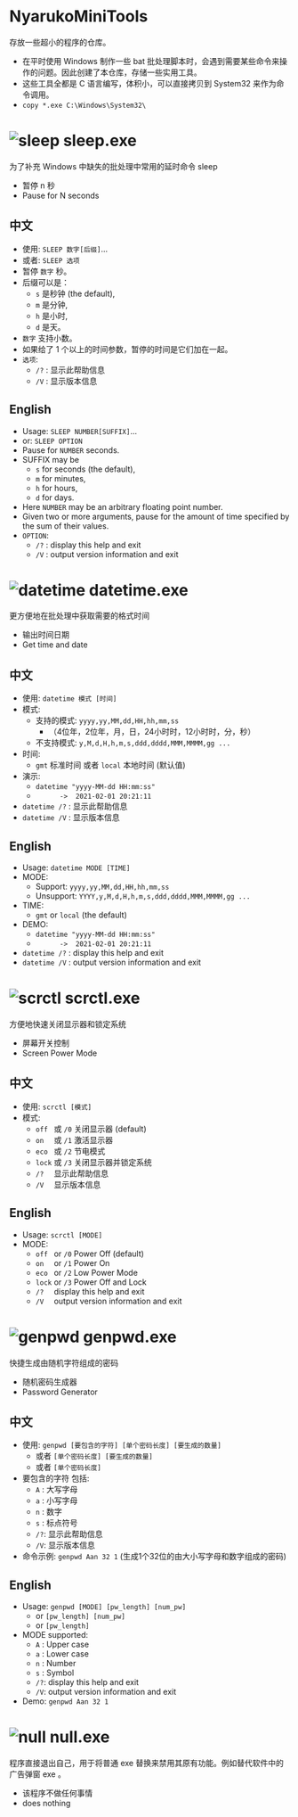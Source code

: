 # NyarukoMiniTools
存放一些超小的程序的仓库。

- 在平时使用 Windows 制作一些 bat 批处理脚本时，会遇到需要某些命令来操作的问题。因此创建了本仓库，存储一些实用工具。
- 这些工具全都是 C 语言编写，体积小，可以直接拷贝到 System32 来作为命令调用。
- `copy *.exe C:\Windows\System32\`

# ![sleep](sleep/icon1.ico) sleep.exe
为了补充 Windows 中缺失的批处理中常用的延时命令 sleep

- 暂停 n 秒
- Pause for N seconds

## 中文
- 使用: `SLEEP 数字[后缀]`...
- 或者: `SLEEP 选项`
- 暂停 `数字` 秒。
- 后缀可以是：
    - `s` 是秒钟 (the default),
    - `m` 是分钟,
    - `h` 是小时,
    - `d` 是天。
- `数字` 支持小数。
- 如果给了 1 个以上的时间参数，暂停的时间是它们加在一起。
- `选项`:
    - `/?` : 显示此帮助信息
    - `/V` : 显示版本信息

## English
- Usage: `SLEEP NUMBER[SUFFIX]`...
- or: `SLEEP OPTION`
- Pause for `NUMBER` seconds.
- SUFFIX may be
    - `s` for seconds (the default),
    - `m` for minutes,
    - `h` for hours,
    - `d` for days.
- Here `NUMBER` may be an arbitrary floating point number.
- Given two or more arguments, pause for the amount of time specified by the sum of their values.
- `OPTION`:
    - `/?` : display this help and exit
    - `/V` : output version information and exit

# ![datetime](datetime/icon1.ico) datetime.exe
更方便地在批处理中获取需要的格式时间

- 输出时间日期
- Get time and date

## 中文
- 使用: `datetime 模式 [时间]`
- 模式:
    - 支持的模式: `yyyy,yy,MM,dd,HH,hh,mm,ss`
        - （4位年，2位年，月，日，24小时时，12小时时，分，秒）
    - 不支持模式: `y,M,d,H,h,m,s,ddd,dddd,MMM,MMMM,gg ...`
- 时间:
    - `gmt` 标准时间 或者 `local` 本地时间 (默认值)
- 演示:
    - `datetime "yyyy-MM-dd HH:mm:ss"`
    - `      ->  2021-02-01 20:21:11`
- `datetime /?` : 显示此帮助信息
- `datetime /V` : 显示版本信息

## English
- Usage: `datetime MODE [TIME]`
- MODE:
    - Support:   `yyyy,yy,MM,dd,HH,hh,mm,ss`
    - Unsupport: `YYYY,y,M,d,H,h,m,s,ddd,dddd,MMM,MMMM,gg ...`
- TIME:
    - `gmt` or `local` (the default)
- DEMO:
    - `datetime "yyyy-MM-dd HH:mm:ss"`
    - `      ->  2021-02-01 20:21:11`
- `datetime /?` : display this help and exit
- `datetime /V` : output version information and exit

# ![scrctl](scrctl/icon1.ico) scrctl.exe
方便地快速关闭显示器和锁定系统

- 屏幕开关控制
- Screen Power Mode

## 中文
- 使用: `scrctl [模式]`
- 模式:
    - `off ` 或 `/0` 关闭显示器 (default)
    - `on  ` 或 `/1` 激活显示器
    - `eco ` 或 `/2` 节电模式
    - `lock` 或 `/3` 关闭显示器并锁定系统
    - `/?  ` 显示此帮助信息
    - `/V  ` 显示版本信息

## English
- Usage: `scrctl [MODE]`
- MODE:
    - `off ` or `/0` Power Off (default)
    - `on  ` or `/1` Power On
    - `eco ` or `/2` Low Power Mode
    - `lock` or `/3` Power Off and Lock
    - `/?  ` display this help and exit
    - `/V  ` output version information and exit

# ![genpwd](genpwd/icon1.ico) genpwd.exe
快捷生成由随机字符组成的密码

- 随机密码生成器
- Password Generator

## 中文
- 使用:   `genpwd [要包含的字符] [单个密码长度] [要生成的数量]`
   - 或者 `[单个密码长度] [要生成的数量]`
   - 或者 `[单个密码长度]`
- 要包含的字符 包括:
   - `A` : 大写字母
   - `a` : 小写字母
   - `n` : 数字
   - `s` : 标点符号  
   - `/?`: 显示此帮助信息
   - `/V`: 显示版本信息
- 命令示例: `genpwd Aan 32 1` (生成1个32位的由大小写字母和数字组成的密码)

## English
- Usage: `genpwd [MODE] [pw_length] [num_pw]`
   - or  `[pw_length] [num_pw]`
   - or  `[pw_length]`
- MODE supported:
   - `A` : Upper case
   - `a` : Lower case
   - `n` : Number
   - `s` : Symbol
   - `/?`: display this help and exit
   - `/V`: output version information and exit
- Demo: `genpwd Aan 32 1`

# ![null](null/icon1.ico) null.exe
程序直接退出自己，用于将普通 exe 替换来禁用其原有功能。例如替代软件中的广告弹窗 exe 。

- 该程序不做任何事情
- does nothing
